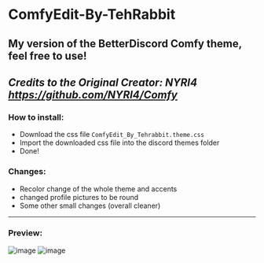 # ComfyEdit-By-TehRabbit
**My version of the BetterDiscord Comfy theme, feel free to use!**
---
*Credits to the Original Creator: NYRI4 https://github.com/NYRI4/Comfy*
---
### How to install:

- Download the css file `ComfyEdit_By_Tehrabbit.theme.css`
- Import the downloaded css file into the discord themes folder
- Done!

### Changes:

- Recolor change of the whole theme and accents 
- changed profile pictures to be round
- Some other small changes (overall cleaner)

---

### Preview:
![image](https://user-images.githubusercontent.com/57992120/149061126-bfd456ad-8d48-4b05-a49c-6569c6ed1d19.png)
![image](https://user-images.githubusercontent.com/57992120/149061276-001df9ce-42c5-4e60-a410-bf38ecb17d39.png)
